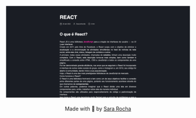 <h2  align="center">
<img  alt="cover-alt"  src=".github/github.png" />
</h2>


<p  align="center">Made with 💜 by <a  href="https://github.com/sararchh"  target="_blank">Sara Rocha </a></p>